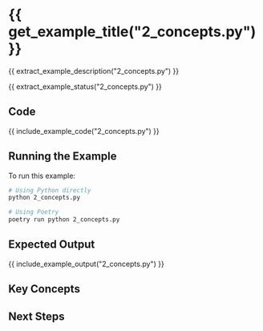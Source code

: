 # {{ get_example_title("2_concepts.py") }}

{{ extract_example_description("2_concepts.py") }}

{{ extract_example_status("2_concepts.py") }}

## Code

{{ include_example_code("2_concepts.py") }}

## Running the Example

To run this example:

```bash
# Using Python directly
python 2_concepts.py

# Using Poetry
poetry run python 2_concepts.py
```

## Expected Output

{{ include_example_output("2_concepts.py") }}

## Key Concepts

<!-- This section should be manually filled in with key concepts demonstrated by the example -->

## Next Steps

<!-- This section should be manually filled in with links to related examples or documentation --> 